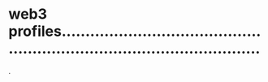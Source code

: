# web3 profiles...............................................................................................
.
